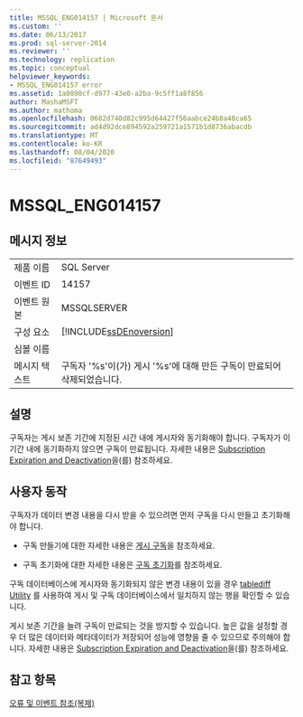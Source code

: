 ```yaml
---
title: MSSQL_ENG014157 | Microsoft 문서
ms.custom: ''
ms.date: 06/13/2017
ms.prod: sql-server-2014
ms.reviewer: ''
ms.technology: replication
ms.topic: conceptual
helpviewer_keywords:
- MSSQL_ENG014157 error
ms.assetid: 1a0890cf-d977-43e0-a2ba-9c5ff1a8f856
author: MashaMSFT
ms.author: mathoma
ms.openlocfilehash: 0682d740d82c995d64427f56aabce24b8a48ca65
ms.sourcegitcommit: ad4d92dce894592a259721a1571b1d8736abacdb
ms.translationtype: MT
ms.contentlocale: ko-KR
ms.lasthandoff: 08/04/2020
ms.locfileid: "87649493"
---
```

# <a name="mssql_eng014157"></a>MSSQL_ENG014157
    
## <a name="message-details"></a>메시지 정보  
  
|||  
|-|-|  
|제품 이름|SQL Server|  
|이벤트 ID|14157|  
|이벤트 원본|MSSQLSERVER|  
|구성 요소|[!INCLUDE[ssDEnoversion](../../includes/ssdenoversion-md.md)]|  
|심볼 이름||  
|메시지 텍스트|구독자 '%s'이(가) 게시 '%s'에 대해 만든 구독이 만료되어 삭제되었습니다.|  
  
## <a name="explanation"></a>설명  
 구독자는 게시 보존 기간에 지정된 시간 내에 게시자와 동기화해야 합니다. 구독자가 이 기간 내에 동기화하지 않으면 구독이 만료됩니다. 자세한 내용은 [Subscription Expiration and Deactivation](subscription-expiration-and-deactivation.md)을(를) 참조하세요.  
  
## <a name="user-action"></a>사용자 동작  
 구독자가 데이터 변경 내용을 다시 받을 수 있으려면 먼저 구독을 다시 만들고 초기화해야 합니다.  
  
-   구독 만들기에 대한 자세한 내용은 [게시 구독](subscribe-to-publications.md)을 참조하세요.  
  
-   구독 초기화에 대한 자세한 내용은 [구독 초기화](initialize-a-subscription.md)를 참조하세요.  
  
 구독 데이터베이스에 게시자와 동기화되지 않은 변경 내용이 있을 경우 [tablediff Utility](../../tools/tablediff-utility.md) 를 사용하여 게시 및 구독 데이터베이스에서 일치하지 않는 행을 확인할 수 있습니다.  
  
 게시 보존 기간을 늘려 구독이 만료되는 것을 방지할 수 있습니다. 높은 값을 설정할 경우 더 많은 데이터와 메타데이터가 저장되어 성능에 영향을 줄 수 있으므로 주의해야 합니다. 자세한 내용은 [Subscription Expiration and Deactivation](subscription-expiration-and-deactivation.md)을(를) 참조하세요.  
  
## <a name="see-also"></a>참고 항목  
 [오류 및 이벤트 참조&#40;복제&#41;](errors-and-events-reference-replication.md)  
  
  
